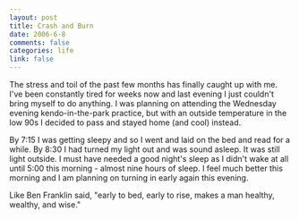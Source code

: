 ```yaml
--- 
layout: post
title: Crash and Burn
date: 2006-6-8
comments: false
categories: life
link: false
---
```

The stress and toil of the past few months has finally caught up with me. I've been  constantly tired for weeks now and last evening I just couldn't bring myself to do anything. I was planning on attending the Wednesday evening kendo-in-the-park practice, but with an outside temperature in the low 90s I decided to pass and stayed home (and cool) instead.

By 7:15 I was getting sleepy and so I went and laid on the bed and read for a while. By 8:30 I had turned my light out and was sound asleep. It was still light outside. I must have needed a good night's sleep as I didn't wake at all until 5:00 this morning - almost nine hours of sleep. I feel much better this morning and I am planning on turning in early again this evening.

Like Ben Franklin said, "early to bed, early to rise, makes a man healthy, wealthy, and wise."
